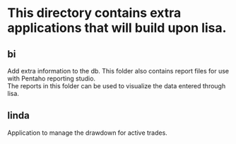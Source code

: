# This directory contains extra applications that will build upon lisa.
## bi
Add extra information to the db. This folder also contains report files for use with Pentaho reporting studio.  
The reports in this folder can be used to visualize the data entered through lisa.  

## linda
Application to manage the drawdown for active trades.
